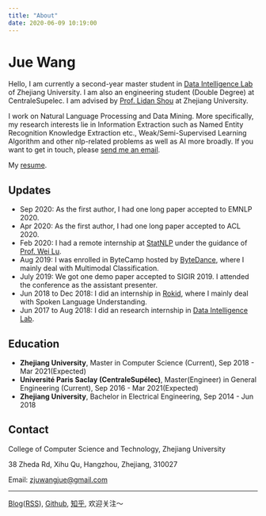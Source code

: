 ```yaml
---
title: "About"
date: 2020-06-09 10:19:00
---
```


# Jue Wang

Hello, I am currently a second-year master student in [Data Intelligence Lab](http://59.111.103.237:8081/) of Zhejiang University. I am also an engineering student (Double Degree) at CentraleSupelec. I am advised by [Prof. Lidan Shou](https://person.zju.edu.cn/en/should) at Zhejiang University.

I work on Natural Language Processing and Data Mining. More specifically, my research interests lie in Information Extraction such as Named Entity Recognition Knowledge Extraction etc., Weak/Semi-Supervised Learning Algorithm and other nlp-related problems as well as AI more broadly. If you want to get in touch, please [send me an email](mailto:zjuwangjue@gmail.com). 

My [resume](resume-Jue.Wang.pdf). 

## Updates

- Sep 2020: As the first author, I had one long paper accepted to EMNLP 2020.
- Apr 2020: As the first author, I had one long paper accepted to ACL 2020.
- Feb 2020: I had a remote internship at [StatNLP](https://statnlp-research.github.io/) under the guidance of [Prof. Wei Lu](https://istd.sutd.edu.sg/people/faculty/lu-wei).
- Aug 2019: I was enrolled in ByteCamp hosted by [ByteDance](https://bytedance.com/en), where I mainly deal with Multimodal Classification.
- July 2019: We got one demo paper accepted to SIGIR 2019. I attended the conference as the assistant presenter.
- Jun 2018 to Dec 2018: I did an internship in [Rokid](https://www.rokid.com/), where I mainly deal with Spoken Language Understanding.
- Jun 2017 to Aug 2018: I did an research internship in [Data Intelligence Lab](http://59.111.103.237:8081/).

## Education

- **Zhejiang University**, Master in Computer Science (Current), Sep 2018 - Mar 2021(Expected)
- **Université Paris Saclay (CentraleSupélec)**, Master(Engineer) in General Engineering (Current), Sep 2016 - Mar 2021(Expected)
- **Zhejiang University**, Bachelor in Electrical Engineering, Sep 2014 - Jun 2018

## Contact

College of Computer Science and Technology, Zhejiang University

38 Zheda Rd, Xihu Qu, Hangzhou, Zhejiang, 310027

Email: zjuwangjue@gmail.com



---

[Blog](https://blog.lorrin.info)([RSS](https://blog.lorrin.info/atom.xml)), [Github](https://github.com/LorrinWWW), [知乎](https://www.zhihu.com/people/wang-jue-9/activities), 欢迎关注～